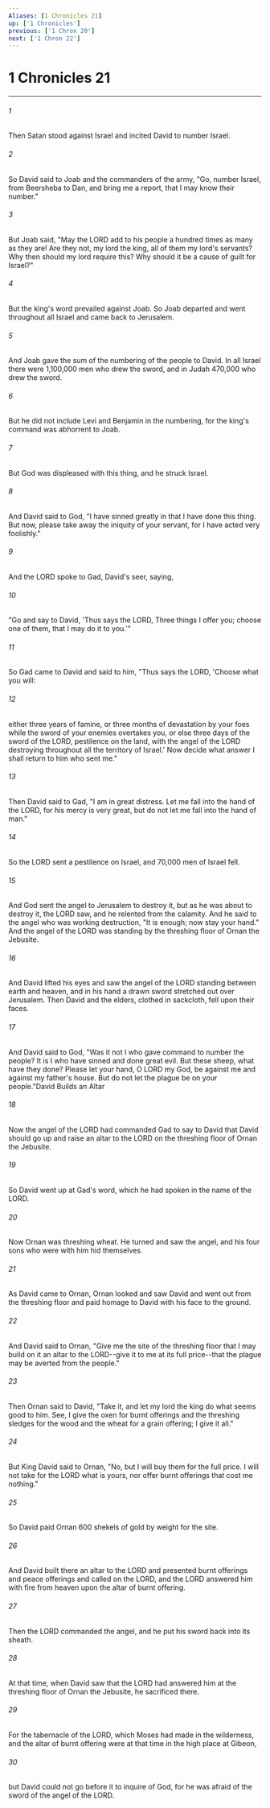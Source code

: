 ```yaml
---
Aliases: [1 Chronicles 21]
up: ['1 Chronicles']
previous: ['1 Chron 20']
next: ['1 Chron 22']
---
```

# 1 Chronicles 21
***



###### 1 
Then Satan stood against Israel and incited David to number Israel. 

###### 2 
So David said to Joab and the commanders of the army, "Go, number Israel, from Beersheba to Dan, and bring me a report, that I may know their number." 

###### 3 
But Joab said, "May the LORD add to his people a hundred times as many as they are! Are they not, my lord the king, all of them my lord's servants? Why then should my lord require this? Why should it be a cause of guilt for Israel?" 

###### 4 
But the king's word prevailed against Joab. So Joab departed and went throughout all Israel and came back to Jerusalem. 

###### 5 
And Joab gave the sum of the numbering of the people to David. In all Israel there were 1,100,000 men who drew the sword, and in Judah 470,000 who drew the sword. 

###### 6 
But he did not include Levi and Benjamin in the numbering, for the king's command was abhorrent to Joab. 

###### 7 
But God was displeased with this thing, and he struck Israel. 

###### 8 
And David said to God, "I have sinned greatly in that I have done this thing. But now, please take away the iniquity of your servant, for I have acted very foolishly." 

###### 9 
And the LORD spoke to Gad, David's seer, saying, 

###### 10 
"Go and say to David, 'Thus says the LORD, Three things I offer you; choose one of them, that I may do it to you.'" 

###### 11 
So Gad came to David and said to him, "Thus says the LORD, 'Choose what you will: 

###### 12 
either three years of famine, or three months of devastation by your foes while the sword of your enemies overtakes you, or else three days of the sword of the LORD, pestilence on the land, with the angel of the LORD destroying throughout all the territory of Israel.' Now decide what answer I shall return to him who sent me." 

###### 13 
Then David said to Gad, "I am in great distress. Let me fall into the hand of the LORD, for his mercy is very great, but do not let me fall into the hand of man." 

###### 14 
So the LORD sent a pestilence on Israel, and 70,000 men of Israel fell. 

###### 15 
And God sent the angel to Jerusalem to destroy it, but as he was about to destroy it, the LORD saw, and he relented from the calamity. And he said to the angel who was working destruction, "It is enough; now stay your hand." And the angel of the LORD was standing by the threshing floor of Ornan the Jebusite. 

###### 16 
And David lifted his eyes and saw the angel of the LORD standing between earth and heaven, and in his hand a drawn sword stretched out over Jerusalem. Then David and the elders, clothed in sackcloth, fell upon their faces. 

###### 17 
And David said to God, "Was it not I who gave command to number the people? It is I who have sinned and done great evil. But these sheep, what have they done? Please let your hand, O LORD my God, be against me and against my father's house. But do not let the plague be on your people."David Builds an Altar 

###### 18 
Now the angel of the LORD had commanded Gad to say to David that David should go up and raise an altar to the LORD on the threshing floor of Ornan the Jebusite. 

###### 19 
So David went up at Gad's word, which he had spoken in the name of the LORD. 

###### 20 
Now Ornan was threshing wheat. He turned and saw the angel, and his four sons who were with him hid themselves. 

###### 21 
As David came to Ornan, Ornan looked and saw David and went out from the threshing floor and paid homage to David with his face to the ground. 

###### 22 
And David said to Ornan, "Give me the site of the threshing floor that I may build on it an altar to the LORD--give it to me at its full price--that the plague may be averted from the people." 

###### 23 
Then Ornan said to David, "Take it, and let my lord the king do what seems good to him. See, I give the oxen for burnt offerings and the threshing sledges for the wood and the wheat for a grain offering; I give it all." 

###### 24 
But King David said to Ornan, "No, but I will buy them for the full price. I will not take for the LORD what is yours, nor offer burnt offerings that cost me nothing." 

###### 25 
So David paid Ornan 600 shekels of gold by weight for the site. 

###### 26 
And David built there an altar to the LORD and presented burnt offerings and peace offerings and called on the LORD, and the LORD answered him with fire from heaven upon the altar of burnt offering. 

###### 27 
Then the LORD commanded the angel, and he put his sword back into its sheath. 

###### 28 
At that time, when David saw that the LORD had answered him at the threshing floor of Ornan the Jebusite, he sacrificed there. 

###### 29 
For the tabernacle of the LORD, which Moses had made in the wilderness, and the altar of burnt offering were at that time in the high place at Gibeon, 

###### 30 
but David could not go before it to inquire of God, for he was afraid of the sword of the angel of the LORD.
